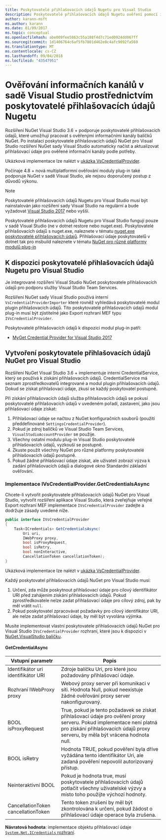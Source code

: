 ```yaml
---
title: Poskytovatelé přihlašovacích údajů Nugetu pro Visual Studio
description: Poskytovatelé přihlašovacích údajů Nugetu ověření pomocí informačních kanálů prostřednictvím implementace rozhraní IVsCredentialProvider v rozšíření sady Visual Studio.
author: karann-msft
ms.author: karann
ms.date: 01/09/2017
ms.topic: conceptual
ms.openlocfilehash: abe009fee5863c55a188f4d7c71ed0924dd067ff
ms.sourcegitcommit: 1d1406764c6af5fb7801d462e0c4afc9092fa569
ms.translationtype: MT
ms.contentlocale: cs-CZ
ms.lasthandoff: 09/04/2018
ms.locfileid: "43547951"
---
```

# <a name="authenticating-feeds-in-visual-studio-with-nuget-credential-providers"></a>Ověřování informačních kanálů v sadě Visual Studio prostřednictvím poskytovatelé přihlašovacích údajů Nugetu

Rozšíření NuGet Visual Studio 3.6 + podporuje poskytovatelé přihlašovacích údajů, které umožňují pracovat s ověřenými informačními kanály balíčků NuGet.
Po instalaci poskytovatele přihlašovacích údajů NuGet pro Visual Studio rozšíření NuGet sady Visual Studio automaticky načíst a aktualizovat přihlašovací údaje pro ověřené informační kanály podle potřeby.

Ukázková implementace lze nalézt v [ukázka VsCredentialProvider](https://github.com/NuGet/Samples/tree/master/VsCredentialProvider).

Počínaje 4.8 + nová multiplatformní ověřování moduly plug-in také podporuje NuGet v sadě Visual Studio, ale nejsou doporučený postup z důvodů výkonu.

> [!Note]
> Poskytovatelé přihlašovacích údajů Nugetu pro Visual Studio musí být nainstalován jako rozšíření sady Visual Studio na regulární a bude vyžadovat [Visual Studio 2017](http://aka.ms/vs/15/release/vs_enterprise.exe) nebo vyšší.
>
> Poskytovatelé přihlašovacích údajů Nugetu pro Visual Studio fungují pouze v sadě Visual Studio (ne v dotnet restore nebo nuget.exe). Poskytovatelé přihlašovacích údajů s nuget.exe, naleznete v tématu [nuget.exe poskytovatelé přihlašovacích údajů](nuget-exe-Credential-providers.md).
> Přihlašovací údaje poskytovatelů v dotnet tak pro msbuild naleznete v tématu [NuGet pro různé platformy modulů plug-in](nuget-cross-platform-authentication-plugin.md)

## <a name="available-nuget-credential-providers-for-visual-studio"></a>K dispozici poskytovatelé přihlašovacích údajů Nugetu pro Visual Studio

Je integrované rozšíření Visual Studio NuGet poskytovatele přihlašovacích údajů pro podporu služby Visual Studio Team Services.

Rozšíření NuGet sady Visual Studio používá interní `VsCredentialProviderImporter` které rovněž vyhledává poskytovatelé modul plugin přihlašovacích údajů. Tito poskytovatelé přihlašovacích údajů modul plug-in musí být zjistitelné jako Export rozhraní MEF typu `IVsCredentialProvider`.

Poskytovatelé přihlašovacích údajů k dispozici modul plug-in patří:

- [MyGet Credential Provider for Visual Studio 2017](http://docs.myget.org/docs/reference/credential-provider-for-visual-studio)

## <a name="creating-a-nuget-credential-provider-for-visual-studio"></a>Vytvoření poskytovatele přihlašovacích údajů NuGet pro Visual Studio

Rozšíření NuGet Visual Studio 3.6 + implementuje interní CredentialService, který se používá k získání přihlašovacích údajů. CredentialService má seznam zprostředkovatelů integrované a modul plugin přihlašovacích údajů. Dokud se získat přihlašovací údaje, zkusí se každý poskytovatel postupně.

Při získání přihlašovacích údajů služba přihlašovacích údajů se pokusí poskytovatelé přihlašovacích údajů v uvedeném pořadí, zastavení, jako jsou přihlašovací údaje získat:

1. Přihlašovací údaje se načtou z NuGet konfiguračních souborů (použití předdefinované `SettingsCredentialProvider`).
1. Pokud je zdroj balíčků ve Visual Studio Team Services, `VisualStudioAccountProvider` se použije.
1. Všechny ostatní modulu plug-in Visual Studio poskytovatelé přihlašovacích údajů, vyzkouší se postupně.
1. Zkuste použít všechny NuGet pro různé platformy poskytovatelé přihlašovacích údajů postupně.
1. Pokud žádné přihlašovací údaje získat, ale uživateli zobrazí výzva k zadání přihlašovacích údajů a dialogové okno Standardní základní ověřování.

### <a name="implementing-ivscredentialprovidergetcredentialsasync"></a>Implementace IVsCredentialProvider.GetCredentialsAsync

Chcete-li vytvořit poskytovatele přihlašovacích údajů NuGet pro Visual Studio, vytvořit rozšíření aplikace Visual Studio, která zveřejňuje veřejné Export rozhraní MEF implementace `IVsCredentialProvider` zadejte a dodržuje zásady uvedené níže.

```cs
public interface IVsCredentialProvider
{
    Task<ICredentials> GetCredentialsAsync(
        Uri uri,
        IWebProxy proxy,
        bool isProxyRequest,
        bool isRetry,
        bool nonInteractive,
        CancellationToken cancellationToken);
}
```

Ukázková implementace lze nalézt v [ukázka VsCredentialProvider](https://github.com/NuGet/Samples/tree/master/VsCredentialProvider).

Každý poskytovatel přihlašovacích údajů NuGet pro Visual Studio musí:

1. Určení, zda může poskytnout přihlašovací údaje pro cílový identifikátor URI před zahájením získání přihlašovacích údajů. Pokud zprostředkovatele nelze zadat přihlašovací údaje pro cílový zdroj, pak by měl vrátit `null`.
1. Pokud poskytovatel zpracovávat požadavky pro cílový identifikátor URI, ale nelze zadat přihlašovací údaje, by měl být vyvolána výjimka.

Musíte implementovat vlastní poskytovatele přihlašovacích údajů NuGet pro Visual Studio `IVsCredentialProvider` rozhraní, které jsou k dispozici v [NuGet.VisualStudio balíčku](https://www.nuget.org/packages/NuGet.VisualStudio/).

#### <a name="getcredentialasync"></a>GetCredentialAsync

| Vstupní parametr |Popis|
| ----------------|-----------|
| Identifikátor uri identifikátor URI | Zdroje balíčku Uri, pro které jsou požadovány přihlašovací údaje.|
| Rozhraní IWebProxy proxy | Webový proxy server při komunikaci v síti. Hodnota Null, pokud neexistuje žádné ověřování proxy server nakonfigurovaný. |
| BOOL isProxyRequest | True, pokud je tento požadavek se získat přihlašovací údaje pro ověření proxy serveru. Pokud implementace není platná pro získání přihlašovacích údajů proxy serveru, by měla být vrácena hodnota null. |
| BOOL isRetry | Hodnota TRUE, pokud pověření byla dříve vyžádána tento identifikátor Uri, ale zadaná pověření nepovolil autorizovaný přístup. |
| Neinteraktivní BOOL | Pokud je hodnota true, musí poskytovatele přihlašovacích údajů potlačit všechny uživatelské výzvy a místo toho použijte výchozí hodnoty. |
| CancellationToken cancellationToken | Tento token zrušení by měl být zkontrolována k určení, pokud žádost o přihlašovací údaje operace byla zrušena. |

**Návratová hodnota**: implementace objektu přihlašovací údaje [ `System.Net.ICredentials` rozhraní](/dotnet/api/system.net.icredentials?view=netstandard-2.0).
